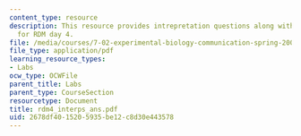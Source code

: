 ```yaml
---
content_type: resource
description: This resource provides intrepretation questions along with their answers
  for RDM day 4.
file: /media/courses/7-02-experimental-biology-communication-spring-2005/2678df4015205935be12c8d30e443578_rdm4_interps_ans.pdf
file_type: application/pdf
learning_resource_types:
- Labs
ocw_type: OCWFile
parent_title: Labs
parent_type: CourseSection
resourcetype: Document
title: rdm4_interps_ans.pdf
uid: 2678df40-1520-5935-be12-c8d30e443578
---
```

